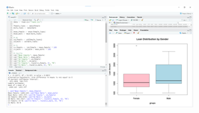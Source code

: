 ![Descripción de la imagen](https://github.com/robert1357/entropia/blob/main/imagen_2025-04-11_000952417.png)
